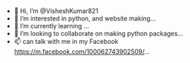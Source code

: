 - 👋 Hi, I’m @VisheshKumar821
- 👀 I’m interested in python, and website making...
- 🌱 I’m currently learning ...
- 💞️ I’m looking to collaborate on making python packages...
- 📫 can talk with me in my Facebook https://m.facebook.com/100062743902509/...

<!---
If you like this code please give me a ⭐
--->
